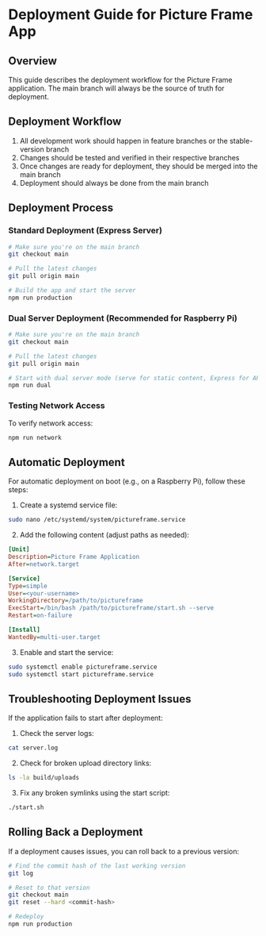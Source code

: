 # Deployment Guide for Picture Frame App

## Overview

This guide describes the deployment workflow for the Picture Frame application. The main branch will always be the source of truth for deployment.

## Deployment Workflow

1. All development work should happen in feature branches or the stable-version branch
2. Changes should be tested and verified in their respective branches
3. Once changes are ready for deployment, they should be merged into the main branch
4. Deployment should always be done from the main branch

## Deployment Process

### Standard Deployment (Express Server)

```bash
# Make sure you're on the main branch
git checkout main

# Pull the latest changes
git pull origin main

# Build the app and start the server
npm run production
```

### Dual Server Deployment (Recommended for Raspberry Pi)

```bash
# Make sure you're on the main branch
git checkout main

# Pull the latest changes
git pull origin main

# Start with dual server mode (serve for static content, Express for API)
npm run dual
```

### Testing Network Access

To verify network access:

```bash
npm run network
```

## Automatic Deployment

For automatic deployment on boot (e.g., on a Raspberry Pi), follow these steps:

1. Create a systemd service file:

```bash
sudo nano /etc/systemd/system/pictureframe.service
```

2. Add the following content (adjust paths as needed):

```ini
[Unit]
Description=Picture Frame Application
After=network.target

[Service]
Type=simple
User=<your-username>
WorkingDirectory=/path/to/pictureframe
ExecStart=/bin/bash /path/to/pictureframe/start.sh --serve
Restart=on-failure

[Install]
WantedBy=multi-user.target
```

3. Enable and start the service:

```bash
sudo systemctl enable pictureframe.service
sudo systemctl start pictureframe.service
```

## Troubleshooting Deployment Issues

If the application fails to start after deployment:

1. Check the server logs:
```bash
cat server.log
```

2. Check for broken upload directory links:
```bash
ls -la build/uploads
```

3. Fix any broken symlinks using the start script:
```bash
./start.sh
```

## Rolling Back a Deployment

If a deployment causes issues, you can roll back to a previous version:

```bash
# Find the commit hash of the last working version
git log

# Reset to that version
git checkout main
git reset --hard <commit-hash>

# Redeploy
npm run production
```